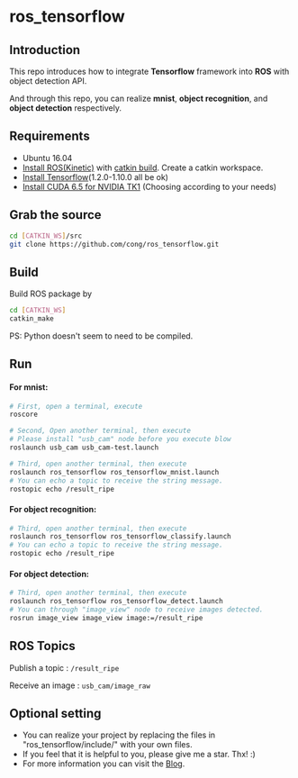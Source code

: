 # ros_tensorflow

## Introduction

This repo introduces how to integrate **Tensorflow** framework into **ROS** with object detection API. 

And through this repo, you can realize **mnist**, **object recognition**, and **object detection** respectively.

## Requirements

- Ubuntu 16.04
- [Install ROS(Kinetic)](http://wiki.ros.org/ROS/Installation) with [catkin build](http://wiki.ros.org/ROS/Tutorials/InstallingandConfiguringROSEnvironment). Create a catkin workspace.
- [Install Tensorflow](https://www.tensorflow.org/install/)(1.2.0-1.10.0 all be ok)
- [Install CUDA 6.5 for NVIDIA TK1](https://gist.github.com/jetsonhacks/6da905e0675dcb5cba6f) (Choosing according to your needs)

## Grab the source

```sh
cd [CATKIN_WS]/src
git clone https://github.com/cong/ros_tensorflow.git
```

## Build

Build ROS package by

```sh
cd [CATKIN_WS]
catkin_make
```

PS: Python doesn't seem to need to be compiled.

## Run

#### For mnist:

```sh
# First, open a terminal, execute
roscore

# Second, Open another terminal, then execute
# Please install "usb_cam" node before you execute blow
roslaunch usb_cam usb_cam-test.launch

# Third, open another terminal, then execute
roslaunch ros_tensorflow ros_tensorflow_mnist.launch
# You can echo a topic to receive the string message.
rostopic echo /result_ripe
```

#### For object recognition:

```sh
# Third, open another terminal, then execute
roslaunch ros_tensorflow ros_tensorflow_classify.launch
# You can echo a topic to receive the string message.
rostopic echo /result_ripe
```

#### For object detection:

```sh
# Third, open another terminal, then execute
roslaunch ros_tensorflow ros_tensorflow_detect.launch
# You can through "image_view" node to receive images detected.
rosrun image_view image_view image:=/result_ripe
```

## ROS Topics

Publish a topic : `/result_ripe`

Receive an image : `usb_cam/image_raw`

## Optional setting

- You can realize your project by replacing the files in "ros_tensorflow/include/" with your own files.
- If you feel that it is helpful to you, please give me a star. Thx!  :)
- For more information you can visit the [Blog](http://wangcong.info).
